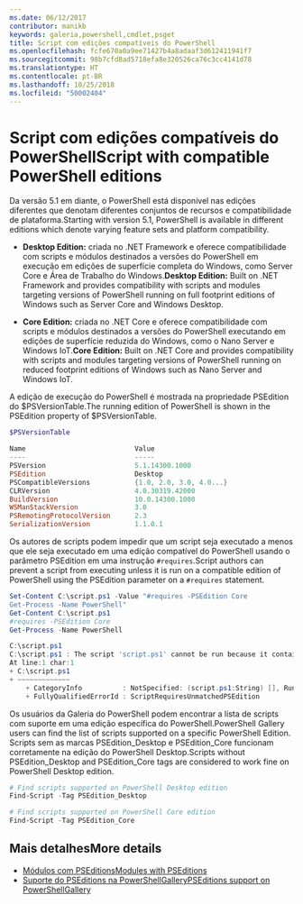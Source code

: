 ```yaml
---
ms.date: 06/12/2017
contributor: manikb
keywords: galeria,powershell,cmdlet,psget
title: Script com edições compatíveis do PowerShell
ms.openlocfilehash: fcfe670a0a9ee71427b4a8adaaf3d612411941f7
ms.sourcegitcommit: 98b7cfd8ad5718efa8e320526ca76c3cc4141d78
ms.translationtype: HT
ms.contentlocale: pt-BR
ms.lasthandoff: 10/25/2018
ms.locfileid: "50002404"
---
```

# <a name="script-with-compatible-powershell-editions"></a><span data-ttu-id="44407-103">Script com edições compatíveis do PowerShell</span><span class="sxs-lookup"><span data-stu-id="44407-103">Script with compatible PowerShell editions</span></span>

<span data-ttu-id="44407-104">Da versão 5.1 em diante, o PowerShell está disponível nas edições diferentes que denotam diferentes conjuntos de recursos e compatibilidade de plataforma.</span><span class="sxs-lookup"><span data-stu-id="44407-104">Starting with version 5.1, PowerShell is available in different editions which denote varying feature sets and platform compatibility.</span></span>

- <span data-ttu-id="44407-105">**Desktop Edition:** criada no .NET Framework e oferece compatibilidade com scripts e módulos destinados a versões do PowerShell em execução em edições de superfície completa do Windows, como Server Core e Área de Trabalho do Windows.</span><span class="sxs-lookup"><span data-stu-id="44407-105">**Desktop Edition:** Built on .NET Framework and provides compatibility with scripts and modules targeting versions of PowerShell running on full footprint editions of Windows such as Server Core and Windows Desktop.</span></span>

- <span data-ttu-id="44407-106">**Core Edition:** criada no .NET Core e oferece compatibilidade com scripts e módulos destinados a versões do PowerShell executando em edições de superfície reduzida do Windows, como o Nano Server e Windows IoT.</span><span class="sxs-lookup"><span data-stu-id="44407-106">**Core Edition:** Built on .NET Core and provides compatibility with scripts and modules targeting versions of PowerShell running on reduced footprint editions of Windows such as Nano Server and Windows IoT.</span></span>

<span data-ttu-id="44407-107">A edição de execução do PowerShell é mostrada na propriedade PSEdition do $PSVersionTable.</span><span class="sxs-lookup"><span data-stu-id="44407-107">The running edition of PowerShell is shown in the PSEdition property of $PSVersionTable.</span></span>

```powershell
$PSVersionTable

Name                           Value
----                           -----
PSVersion                      5.1.14300.1000
PSEdition                      Desktop
PSCompatibleVersions           {1.0, 2.0, 3.0, 4.0...}
CLRVersion                     4.0.30319.42000
BuildVersion                   10.0.14300.1000
WSManStackVersion              3.0
PSRemotingProtocolVersion      2.3
SerializationVersion           1.1.0.1
```

<span data-ttu-id="44407-108">Os autores de scripts podem impedir que um script seja executado a menos que ele seja executado em uma edição compatível do PowerShell usando o parâmetro PSEdition em uma instrução `#requires`.</span><span class="sxs-lookup"><span data-stu-id="44407-108">Script authors can prevent a script from executing unless it is run on a compatible edition of PowerShell using the PSEdition parameter on a `#requires` statement.</span></span>

```powershell
Set-Content C:\script.ps1 -Value "#requires -PSEdition Core
Get-Process -Name PowerShell"
Get-Content C:\script.ps1
#requires -PSEdition Core
Get-Process -Name PowerShell

C:\script.ps1
C:\script.ps1 : The script 'script.ps1' cannot be run because it contained a "#requires" statement for PowerShell editions 'Core'. The edition of PowerShell that is required by the script does not match the currently running PowerShell Desktop edition.
At line:1 char:1
+ C:\script.ps1
+ ~~~~~~~~~~~~~
    + CategoryInfo          : NotSpecified: (script.ps1:String) [], RuntimeException
    + FullyQualifiedErrorId : ScriptRequiresUnmatchedPSEdition
```

<span data-ttu-id="44407-109">Os usuários da Galeria do PowerShell podem encontrar a lista de scripts com suporte em uma edição específica do PowerShell.</span><span class="sxs-lookup"><span data-stu-id="44407-109">PowerShell Gallery users can find the list of scripts supported on a specific PowerShell Edition.</span></span>
<span data-ttu-id="44407-110">Scripts sem as marcas PSEdition_Desktop e PSEdition_Core funcionam corretamente na edição do PowerShell Desktop.</span><span class="sxs-lookup"><span data-stu-id="44407-110">Scripts without PSEdition_Desktop and PSEdition_Core tags are considered to work fine on PowerShell Desktop edition.</span></span>

```powershell
# Find scripts supported on PowerShell Desktop edition
Find-Script -Tag PSEdition_Desktop

# Find scripts supported on PowerShell Core edition
Find-Script -Tag PSEdition_Core
```

## <a name="more-details"></a><span data-ttu-id="44407-111">Mais detalhes</span><span class="sxs-lookup"><span data-stu-id="44407-111">More details</span></span>

- [<span data-ttu-id="44407-112">Módulos com PSEditions</span><span class="sxs-lookup"><span data-stu-id="44407-112">Modules with PSEditions</span></span>](module-psedition-support.md)
- [<span data-ttu-id="44407-113">Suporte do PSEditions na PowerShellGallery</span><span class="sxs-lookup"><span data-stu-id="44407-113">PSEditions support on PowerShellGallery</span></span>](../how-to/finding-packages/searching-by-psedition.md)
